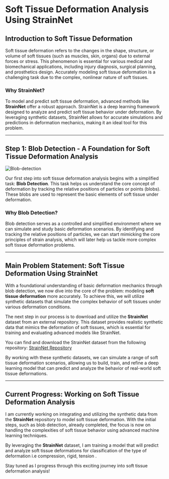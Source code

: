 # **Soft Tissue Deformation Analysis Using StrainNet**

## **Introduction to Soft Tissue Deformation**

Soft tissue deformation refers to the changes in the shape, structure, or volume of soft tissues (such as muscles, skin, organs) due to external forces or stress. This phenomenon is essential for various medical and biomechanical applications, including injury diagnosis, surgical planning, and prosthetics design. Accurately modeling soft tissue deformation is a challenging task due to the complex, nonlinear nature of soft tissues.

### **Why StrainNet?**

To model and predict soft tissue deformation, advanced methods like **StrainNet** offer a robust approach. StrainNet is a deep learning framework designed to analyze and predict soft tissue behavior under deformation. By leveraging synthetic datasets, StrainNet allows for accurate simulations and predictions in deformation mechanics, making it an ideal tool for this problem.

---

## **Step 1: Blob Detection - A Foundation for Soft Tissue Deformation Analysis**

![Blob-detection](../Blob-detection)

Our first step into soft tissue deformation analysis begins with a simplified task: **Blob Detection**. This task helps us understand the core concept of deformation by tracking the relative positions of particles or points (blobs). These blobs are used to represent the basic elements of soft tissue under deformation.

### **Why Blob Detection?**

Blob detection serves as a controlled and simplified environment where we can simulate and study basic deformation scenarios. By identifying and tracking the relative positions of particles, we can start mimicking the core principles of strain analysis, which will later help us tackle more complex soft tissue deformation problems.

---

## **Main Problem Statement: Soft Tissue Deformation Using StrainNet**

With a foundational understanding of basic deformation mechanics through blob detection, we now dive into the core of the problem: modeling **soft tissue deformation** more accurately. To achieve this, we will utilize synthetic datasets that simulate the complex behavior of soft tissues under various deformation conditions.

The next step in our process is to download and utilize the **StrainNet** dataset from an external repository. This dataset provides realistic synthetic data that mimics the deformation of soft tissues, which is essential for training and evaluating advanced models like StrainNet.

You can find and download the StrainNet dataset from the following repository: [StrainNet Repository](https://github.com/reecehuff/StrainNet)

By working with these synthetic datasets, we can simulate a range of soft tissue deformation scenarios, allowing us to build, train, and refine a deep learning model that can predict and analyze the behavior of real-world soft tissue deformations.

---

## **Current Progress: Working on Soft Tissue Deformation Analysis**

I am currently working on integrating and utilizing the synthetic data from the **StrainNet** repository to model soft tissue deformation. With the initial steps, such as blob detection, already completed, the focus is now on handling the complexities of soft tissue behavior using advanced machine learning techniques.

By leveraging the **StrainNet** dataset, I am training a model that will predict and analyze soft tissue deformations for classification of the type of deformation i.e compression, rigid, tension .

Stay tuned as I progress through this exciting journey into soft tissue deformation analysis!

